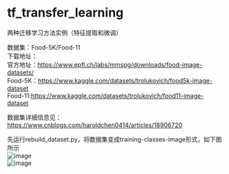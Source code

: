 # tf_transfer_learning
两种迁移学习方法实例（特征提取和微调）

数据集：Food-5K/Food-11  
下载地址：  
官方地址：https://www.epfl.ch/labs/mmspg/downloads/food-image-datasets/  
Food-5K：https://www.kaggle.com/datasets/trolukovich/food5k-image-dataset  
Food-11:https://www.kaggle.com/datasets/trolukovich/food11-image-dataset  

数据集详细信息见：https://www.cnblogs.com/haroldchen0414/articles/18906720  

先运行rebuild_dataset.py，将数据集变成training-classes-image形式，如下图所示  
![image](https://github.com/user-attachments/assets/c4b8e7fc-b2ae-43ee-b1ab-0a1111e92075)  
![image](https://github.com/user-attachments/assets/fddf1334-f9ef-4a74-bddb-787a12610767)  




